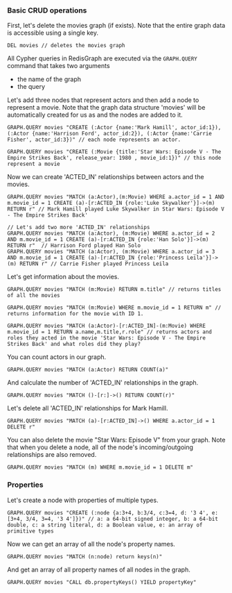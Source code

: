 ### Basic CRUD operations

First, let's delete the movies graph (if exists). Note that the entire graph data is accessible using a single key.

```redis Delete Graph
DEL movies // deletes the movies graph
```

All Cypher queries in RedisGraph are executed via the `GRAPH.QUERY` command that takes two arguments
* the name of the graph
* the query

Let's add three nodes that represent actors and then add a node to represent a movie.
Note that the graph data structure 'movies' will be automatically created for us as and the nodes are added to it.

```redis Create Nodes
GRAPH.QUERY movies "CREATE (:Actor {name:'Mark Hamill', actor_id:1}), (:Actor {name:'Harrison Ford', actor_id:2}), (:Actor {name:'Carrie Fisher', actor_id:3})" // each node represents an actor.

GRAPH.QUERY movies "CREATE (:Movie {title:'Star Wars: Episode V - The Empire Strikes Back', release_year: 1980 , movie_id:1})" // this node represent a movie
```

Now we can create 'ACTED_IN' relationships between actors and the movies.

```redis Create Relationships
GRAPH.QUERY movies "MATCH (a:Actor),(m:Movie) WHERE a.actor_id = 1 AND m.movie_id = 1 CREATE (a)-[r:ACTED_IN {role:'Luke Skywalker'}]->(m) RETURN r" // Mark Hamill played Luke Skywalker in Star Wars: Episode V - The Empire Strikes Back'

// Let's add two more 'ACTED_IN' relationships
GRAPH.QUERY movies "MATCH (a:Actor), (m:Movie) WHERE a.actor_id = 2 AND m.movie_id = 1 CREATE (a)-[r:ACTED_IN {role:'Han Solo'}]->(m) RETURN r"  // Harrison Ford played Han Solo
GRAPH.QUERY movies "MATCH (a:Actor), (m:Movie) WHERE a.actor_id = 3 AND m.movie_id = 1 CREATE (a)-[r:ACTED_IN {role:'Princess Leila'}]->(m) RETURN r" // Carrie Fisher played Princess Leila
```

Let's get information about the movies.

```redis Pattern-matching Queries
GRAPH.QUERY movies "MATCH (m:Movie) RETURN m.title" // returns titles of all the movies

GRAPH.QUERY movies "MATCH (m:Movie) WHERE m.movie_id = 1 RETURN m" // returns information for the movie with ID 1.

GRAPH.QUERY movies "MATCH (a:Actor)-[r:ACTED_IN]-(m:Movie) WHERE m.movie_id = 1 RETURN a.name,m.title,r.role" // returns actors and roles they acted in the movie 'Star Wars: Episode V - The Empire Strikes Back' and what roles did they play?

```
   
You can count actors in our graph.

```redis Count Nodes
GRAPH.QUERY movies "MATCH (a:Actor) RETURN COUNT(a)"
```
And calculate the number of 'ACTED_IN' relationships in the graph.

```redis Count Relationships
GRAPH.QUERY movies "MATCH ()-[r:]->() RETURN COUNT(r)"
```
Let's delete all 'ACTED_IN' relationships for Mark Hamill.

```redis Delete Relationships
GRAPH.QUERY movies "MATCH (a)-[r:ACTED_IN]->() WHERE a.actor_id = 1 DELETE r"    
```
You can also delete the movie "Star Wars: Episode V" from your graph. Note that when you delete a node, all of the node's incoming/outgoing relationships are also removed.
```redis Delete Nodes
GRAPH.QUERY movies "MATCH (m) WHERE m.movie_id = 1 DELETE m"
```

### Properties

Let's create a node with properties of multiple types.
```redis Property types
GRAPH.QUERY movies "CREATE (:node {a:3+4, b:3/4, c:3=4, d: '3 4', e:[3+4, 3/4, 3=4, '3 4']})" // a: a 64-bit signed integer, b: a 64-bit double, c: a string literal, d: a Boolean value, e: an array of primitive types

```
Now we can get an array of all the node's property names.
```redis Get node's property names
GRAPH.QUERY movies "MATCH (n:node) return keys(n)"
```

And get an array of all property names of all nodes in the graph.
```redis Get all property names
GRAPH.QUERY movies "CALL db.propertyKeys() YIELD propertyKey"
```
